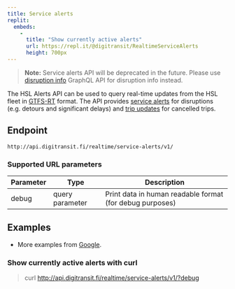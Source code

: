 ```yaml
---
title: Service alerts
replit:
  embeds:
    -
      title: "Show currently active alerts"
      url: https://repl.it/@digitransit/RealtimeServiceAlerts
      height: 700px
---
```


> **Note:** Service alerts API will be deprecated in the future. Please use [disruption info](../../1-routing-api/disruption-info/) GraphQL API for disruption info instead.

The HSL Alerts API can be used to query real-time updates from the HSL fleet in [GTFS-RT](https://developers.google.com/transit/gtfs-realtime/) format.
The API provides [service alerts](https://developers.google.com/transit/gtfs-realtime/guides/service-alerts) for disruptions (e.g. detours and significant delays) and [trip updates](https://developers.google.com/transit/gtfs-realtime/guides/trip-updates) for cancelled trips.

## Endpoint
`http://api.digitransit.fi/realtime/service-alerts/v1/`

### Supported URL parameters

| Parameter | Type            | Description                                              |
|-----------|-----------------|----------------------------------------------------------|
| debug     | query parameter | Print data in human readable format (for debug purposes) |

## Examples
* More examples from [Google](https://developers.google.com/transit/gtfs-realtime/examples/code-samples).

### Show currently active alerts with curl
> curl http://api.digitransit.fi/realtime/service-alerts/v1/?debug
